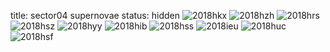 title: sector04 supernovae
status: hidden
![2018hkx]({filename}../../images/sector04/lc_2018hkx_cleaned.png)
![2018hzh]({filename}../../images/sector04/lc_2018hzh_cleaned.png)
![2018hrs]({filename}../../images/sector04/lc_2018hrs_cleaned.png)
![2018hsz]({filename}../../images/sector04/lc_2018hsz_cleaned.png)
![2018hyy]({filename}../../images/sector04/lc_2018hyy_cleaned.png)
![2018hib]({filename}../../images/sector04/lc_2018hib_cleaned.png)
![2018hss]({filename}../../images/sector04/lc_2018hss_cleaned.png)
![2018ieu]({filename}../../images/sector04/lc_2018ieu_cleaned.png)
![2018huc]({filename}../../images/sector04/lc_2018huc_cleaned.png)
![2018hsf]({filename}../../images/sector04/lc_2018hsf_cleaned.png)
